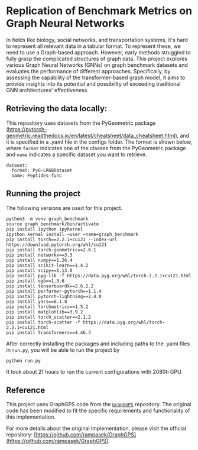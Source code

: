 # Replication of Benchmark Metrics on Graph Neural Networks

In fields like biology, social networks, and transportation systems, it's hard to represent all relevant data in a tabular format. To represent these, we need to use a Graph-based approach. However, early methods struggled to fully grasp the complicated structures of graph data. This project explores various Graph Neural Networks (GNNs) on graph benchmark datasets and evaluates the performance of different approaches. Specifically, by assessing the capability of the transformer-based graph model, it aims to provide insights into its potential and possibility of exceeding traditional GNN architectures' effectiveness.

## Retrieving the data locally:

This repository uses datasets from the PyGeometric package (https://pytorch-geometric.readthedocs.io/en/latest/cheatsheet/data_cheatsheet.html), and it is specified in a .yaml file in the configs folder. The format is shown below, where `format` indicates one of the classes from the PyGeometric package and `name` indicates a specific dataset you want to retrieve.

```
dataset:
  format: PyG-LRGBDataset
  name: Peptides-func
```

## Running the project

The following versions are used for this project.

```
python3 -m venv graph_benchmark
source graph_benchmark/bin/activate
pip install ipython ipykernel
ipython kernel install —user —name=graph_benchmark
pip install torch==2.2.1+cu121 --index-url https://download.pytorch.org/whl/cu121
pip install torch-geometric==2.6.1
pip install networkx==3.3
pip install numpy==1.26.4
pip install scikit-learn==1.4.2
pip install scipy==1.13.0
pip install pyg-lib -f https://data.pyg.org/whl/torch-2.2.1+cu121.html
pip install ogb==1.3.6
pip install tensorboardX==2.6.2.2
pip install performer-pytorch==1.1.4
pip install pytorch-lightning==2.4.0
pip install yacs==0.1.8
pip install torchmetrics==1.5.2
pip install matplotlib==3.9.2
pip install torch_scatter==2.1.2
pip install torch-scatter -f https://data.pyg.org/whl/torch-2.2.1+cu121.html
pip install transformers==4.46.3
```

After correctly installing the packages and including paths to the .yaml files in `run.py`, you will be able to run the project by

```
python run.py
```

It took about 21 hours to run the current configurations with 2080ti GPU.

## Reference

This project uses GraphGPS code from the [`GraphGPS`](https://github.com/rampasek/GraphGPS) repository. The original code has been modified to fit the specific requirements and functionality of this implementation.

For more details about the original implementation, please visit the official repository: [https://github.com/rampasek/GraphGPS](https://github.com/rampasek/GraphGPS).